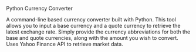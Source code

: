 Python Currency Converter

A command-line based currency converter built with Python. 
This tool allows you to input a base currency and a quote currency to retrieve the latest exchange rate. 
Simply provide the currency abbreviations for both the base and quote currencies, along with the amount you wish to convert.
Uses Yahoo Finance API to retrieve market data.
